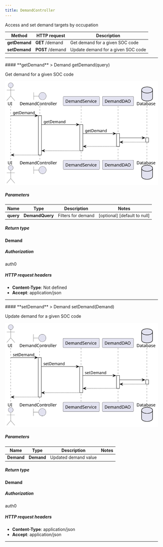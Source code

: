 ```yaml
---
title: DemandController
---
```


Access and set demand targets by occupation

| Method | HTTP request | Description |
|------------- | ------------- | -------------|
| **getDemand** | **GET** /demand | Get demand for a given SOC code |
| **setDemand** | **POST** /demand | Update demand for a given SOC code |



<hr/>
#### **getDemand**
> Demand getDemand(query)

Get demand for a given SOC code

![sequence diagram](/diagrams/DemandController-getDemand-sequence.svg)

##### Parameters

|Name | Type | Description  | Notes |
|------------- | ------------- | ------------- | -------------|
| **query** | **DemandQuery**| Filters for demand | [optional] [default to null] |

##### Return type

**Demand**

##### Authorization

auth0

##### HTTP request headers

- **Content-Type**: Not defined
- **Accept**: application/json


<hr/>
#### **setDemand**
> Demand setDemand(Demand)

Update demand for a given SOC code

![sequence diagram](/diagrams/DemandController-setDemand-sequence.svg)

##### Parameters

|Name | Type | Description  | Notes |
|------------- | ------------- | ------------- | -------------|
| **Demand** | **Demand**| Updated demand value | |

##### Return type

**Demand**

##### Authorization

auth0

##### HTTP request headers

- **Content-Type**: application/json
- **Accept**: application/json

<hr/>